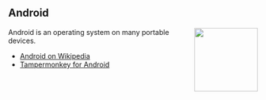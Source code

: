## Android
<img src="https://raw.githubusercontent.com/wiki/OpenUserJS/OpenUserJS.org/images/android_icon.png" width="128" height="128" align="right">

Android is an operating system on many portable devices.

* [Android on Wikipedia][wikipediaAndroidOS]
* [Tampermonkey for Android][TampermonkeyForAndroid]

[githubFavicon]: https://assets-cdn.github.com/favicon.ico
[oujsFavicon]: https://raw.githubusercontent.com/OpenUserJs/OpenUserJS.org/master/public/images/favicon16.png
[wikipediaAndroidOS]: https://www.wikipedia.org/wiki/Android_%28operating_system%29
[TampermonkeyForAndroid]: Tampermonkey-for-Android
